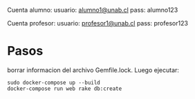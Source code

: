 Cuenta alumno:
usuario: alumno1@unab.cl
pass: alumno123

Cuenta profesor:
usuario: profesor1@unab.cl
pass: profesor123

# Pasos
borrar informacion del archivo Gemfile.lock.
Luego ejecutar:
```
sudo docker-compose up --build
docker-compose run web rake db:create
```